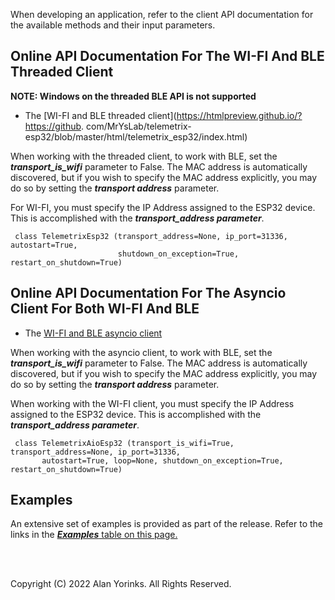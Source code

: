 When developing an application, refer to the client API documentation for the available 
methods and their input parameters. 


## Online API Documentation For The WI-FI And BLE Threaded Client

**NOTE: Windows on the threaded BLE API is not supported**

* The [WI-FI and BLE threaded client](https://htmlpreview.github.io/?https://github.
  com/MrYsLab/telemetrix-esp32/blob/master/html/telemetrix_esp32/index.html) 

When working with the threaded client, to work with BLE, set the 
**_transport_is_wifi_** parameter to False. The MAC address is automatically 
discovered, but if you wish to specify the MAC address explicitly, you may do so by 
setting the **_transport address_** parameter.

For WI-FI, you must specify the IP Address assigned
to the ESP32 device. This is accomplished with the **_transport_address parameter_**.

```angular2html
 class TelemetrixEsp32 (transport_address=None, ip_port=31336, autostart=True, 
                        shutdown_on_exception=True, restart_on_shutdown=True) 
```

## Online API Documentation For The Asyncio Client For Both WI-FI And BLE

* The [WI-FI and BLE asyncio client](https://htmlpreview.github.io/?https://github.com/MrYsLab/telemetrix-esp32/blob/master/html/telemetrix_aio_esp32/index.html)

When working with the asyncio client, to work with BLE, set the 
**_transport_is_wifi_** parameter to False. The MAC address is automatically 
discovered, but if you wish to specify the MAC address explicitly, you may do so by 
setting the **_transport address_** parameter.

When working with the WI-FI client, you must specify the IP Address assigned to the 
ESP32 device. This is accomplished with the **_transport_address parameter_**.

```angular2html
 class TelemetrixAioEsp32 (transport_is_wifi=True, transport_address=None, ip_port=31336,
       autostart=True, loop=None, shutdown_on_exception=True, restart_on_shutdown=True) 
```

## Examples
An extensive set of examples is provided as part of the release. Refer to the links
in the [**_Examples_** table on this page.](../#examples) 


<br>
<br>


Copyright (C) 2022 Alan Yorinks. All Rights Reserved.